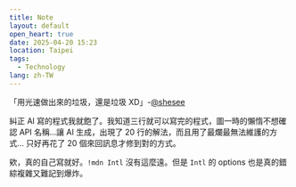 ```yaml
---
title: Note
layout: default
open_heart: true
date: 2025-04-20 15:23
location: Taipei
tags: 
  - Technology
lang: zh-TW
---
```


「用光速做出來的垃圾，還是垃圾 XD」-[@shesee](https://www.threads.net/@shesee/post/DH1wfl5oZIU)

糾正 AI 寫的程式我就飽了。我知道三行就可以寫完的程式，圖一時的懶惰不想確認 API 名稱...讓 AI 生成，出現了 20 行的解法，而且用了最爛最無法維護的方式... 只好再花了 20 個來回訊息才修到對的方式。

欸，真的自己寫就好。`!mdn Intl` 沒有這麼遠。但是 `Intl` 的 options 也是真的錯綜複雜又難記到爆炸。
